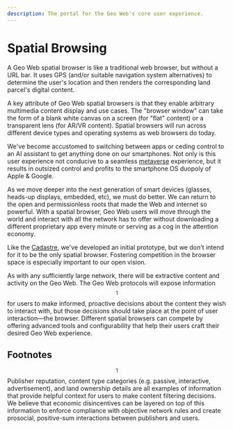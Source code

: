 ```yaml
---
description: The portal for the Geo Web's core user experience.
---
```


# Spatial Browsing

A Geo Web spatial browser is like a traditional web browser, but without a URL bar. It uses GPS \(and/or suitable navigation system alternatives\) to determine the user's location and then renders the corresponding land parcel's digital content.

A key attribute of Geo Web spatial browsers is that they enable arbitrary multimedia content display and use cases. The "browser window" can take the form of a blank white canvas on a screen \(for "flat" content\) or a transparent lens \(for AR/VR content\). Spatial browsers will run across different device types and operating systems as web browsers do today.

We've become accustomed to switching between apps or ceding control to an AI assistant to get anything done on our smartphones. Not only is this user experience not conducive to a seamless [metaverse](../introduction/what-is-an-ar-metaverse.md) experience, but it results in outsized control and profits to the smartphone OS duopoly of Apple & Google.

As we move deeper into the next generation of smart devices \(glasses, heads-up displays, embedded, etc\), we must do better. We can return to the open and permissionless roots that made the Web and internet so powerful. With a spatial browser, Geo Web users will move through the world and interact with all the network has to offer without downloading a different proprietary app every minute or serving as a cog in the attention economy.

Like the [Cadastre](cadastre-intro.md), we've developed an initial prototype, but we don't intend for it to be the only spatial browser. Fostering competition in the browser space is especially important to our open vision.

As with any sufficiently large network, there will be extractive content and activity on the Geo Web. The Geo Web protocols will expose information$$^1$$ for users to make informed, proactive decisions about the content they wish to interact with, but those decisions should take place at the point of user interaction—the browser. Different spatial browsers can compete by offering advanced tools and configurability that help their users craft their desired Geo Web experience.

## Footnotes

$$^1$$ Publisher reputation, content type categories \(e.g. passive, interactive, advertisement\), and land ownership details are all examples of information that provide helpful context for users to make content filtering decisions. We believe that economic disincentives can be layered on top of this information to enforce compliance with objective network rules and create prosocial, positive-sum interactions between publishers and users.

